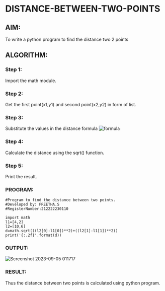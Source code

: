 # DISTANCE-BETWEEN-TWO-POINTS

## AIM:
To write a python program to find the distance two 2 points
## ALGORITHM:
### Step 1: 
Import the math module.
### Step 2: 
Get the first point(x1,y1) and second point(x2,y2) in form of list.
### Step 3: 
Substitute the values in the distance formula  ![formula](/formula.JPG)
### Step 4: 
Calculate the distance using the sqrt() function.
### Step 5: 
Print the result.
### PROGRAM:
```
#Program to find the distance between two points.
#Developed by: PREETHA.S
#RegisterNumber:212222230110

import math
l1=[4,2]
l2=[10,6]
d=math.sqrt(((l2[0]-l1[0])**2)+((l2[1]-l1[1])**2))
print('{:.2f}'.format(d)) 
```


### OUTPUT:
![Screenshot 2023-09-05 011717](https://github.com/Preetha-Senthamilan/DISTANCE-BETWEEN-TWO-POINTS/assets/119390282/8cdba23d-cec9-4087-9796-3a32c24ceab3)



### RESULT:
Thus the distance between two points is calculated using python program.

